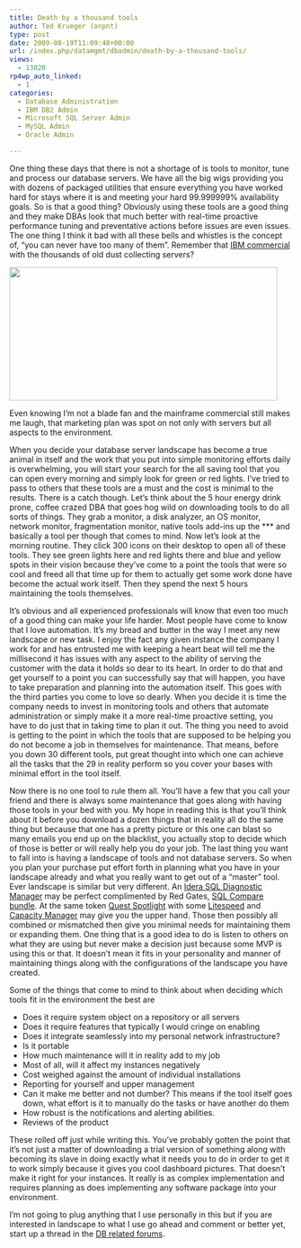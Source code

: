 ```yaml
---
title: Death by a thousand tools
author: Ted Krueger (onpnt)
type: post
date: 2009-08-19T11:09:48+00:00
url: /index.php/datamgmt/dbadmin/death-by-a-thousand-tools/
views:
  - 13020
rp4wp_auto_linked:
  - 1
categories:
  - Database Administration
  - IBM DB2 Admin
  - Microsoft SQL Server Admin
  - MySQL Admin
  - Oracle Admin

---
```

One thing these days that there is not a shortage of is tools to monitor, tune and process our database servers. We have all the big wigs providing you with dozens of packaged utilities that ensure everything you have worked hard for stays where it is and meeting your hard 99.999999% availability goals. So is that a good thing? Obviously using these tools are a good thing and they make DBAs look that much better with real-time proactive performance tuning and preventative actions before issues are even issues. The one thing I think it bad with all these bells and whistles is the concept of, “you can never have too many of them”. Remember that [IBM commercial][1] with the thousands of old dust collecting servers? 

<div class="image_block">
  <img src="/wp-content/uploads/blogs/DataMgmt//ibm_com.gif" alt="" title="" width="477" height="237" />
</div>

Even knowing I’m not a blade fan and the mainframe commercial still makes me laugh, that marketing plan was spot on not only with servers but all aspects to the environment. 

When you decide your database server landscape has become a true animal in itself and the work that you put into simple monitoring efforts daily is overwhelming, you will start your search for the all saving tool that you can open every morning and simply look for green or red lights. I’ve tried to pass to others that these tools are a must and the cost is minimal to the results. There is a catch though. Let’s think about the 5 hour energy drink prone, coffee crazed DBA that goes hog wild on downloading tools to do all sorts of things. They grab a monitor, a disk analyzer, an OS monitor, network monitor, fragmentation monitor, native tools add-ins up the \*** and basically a tool per though that comes to mind. Now let’s look at the morning routine. They click 300 icons on their desktop to open all of these tools. They see green lights here and red lights there and blue and yellow spots in their vision because they’ve come to a point the tools that were so cool and freed all that time up for them to actually get some work done have become the actual work itself. Then they spend the next 5 hours maintaining the tools themselves. 

It’s obvious and all experienced professionals will know that even too much of a good thing can make your life harder. Most people have come to know that I love automation. It’s my bread and butter in the way I meet any new landscape or new task. I enjoy the fact any given instance the company I work for and has entrusted me with keeping a heart beat will tell me the millisecond it has issues with any aspect to the ability of serving the customer with the data it holds so dear to its heart. In order to do that and get yourself to a point you can successfully say that will happen, you have to take preparation and planning into the automation itself. This goes with the third parties you come to love so dearly. When you decide it is time the company needs to invest in monitoring tools and others that automate administration or simply make it a more real-time proactive setting, you have to do just that in taking time to plan it out. The thing you need to avoid is getting to the point in which the tools that are supposed to be helping you do not become a job in themselves for maintenance. That means, before you down 30 different tools, put great thought into which one can achieve all the tasks that the 29 in reality perform so you cover your bases with minimal effort in the tool itself. 

Now there is no one tool to rule them all. You’ll have a few that you call your friend and there is always some maintenance that goes along with having those tools in your bed with you. My hope in reading this is that you’ll think about it before you download a dozen things that in reality all do the same thing but because that one has a pretty picture or this one can blast so many emails you end up on the blacklist, you actually stop to decide which of those is better or will really help you do your job. The last thing you want to fall into is having a landscape of tools and not database servers. So when you plan your purchase put effort forth in planning what you have in your landscape already and what you really want to get out of a “master” tool. Ever landscape is similar but very different. An [Idera SQL Diagnostic Manager][2] may be perfect complimented by Red Gates, [SQL Compare bundle][3]. At the same token [Quest Spotlight][4] with some [Litespeed][5] and [Capacity Manager][6] may give you the upper hand. Those then possibly all combined or mismatched then give you minimal needs for maintaining them or expanding them. One thing that is a good idea to do is listen to others on what they are using but never make a decision just because some MVP is using this or that. It doesn’t mean it fits in your personality and manner of maintaining things along with the configurations of the landscape you have created.

Some of the things that come to mind to think about when deciding which tools fit in the environment the best are

  * Does it require system object on a repository or all servers
  * Does it require features that typically I would cringe on enabling
  * Does it integrate seamlessly into my personal network infrastructure? 
  * Is it portable
  * How much maintenance will it in reality add to my job
  * Most of all, will it affect my instances negatively
  * Cost weighed against the amount of individual installations
  * Reporting for yourself and upper management
  * Can it make me better and not dumber? This means if the tool itself goes down, what effort is it to manually do the tasks or have another do them
  * How robust is the notifications and alerting abilities.
  * Reviews of the product

These rolled off just while writing this. You’ve probably gotten the point that it’s not just a matter of downloading a trial version of something along with becoming its slave in doing exactly what it needs you to do in order to get it to work simply because it gives you cool dashboard pictures. That doesn’t make it right for your instances. It really is as complex implementation and requires planning as does implementing any software package into your environment.

I&#8217;m not going to plug anything that I use personally in this but if you are interested in landscape to what I use go ahead and comment or better yet, start up a thread in the [DB related forums][7].

 [1]: http://www.youtube.com/watch?v=F63tYLhiqZ8&feature=related
 [2]: http://www.idera.com/Products/SQL-Server/SQL-diagnostic-manager/
 [3]: http://www.red-gate.com/products/sql_bundles/SQL_Comparison_Bundle.htm
 [4]: http://www.quest.com/spotlight-on-sql-server-enterprise/
 [5]: http://www.quest.com/litespeed-for-sql-server/
 [6]: http://www.quest.com/capacity-manager-for-sql-server/
 [7]: http://forum.lessthandot.com/viewforum.php?f=22